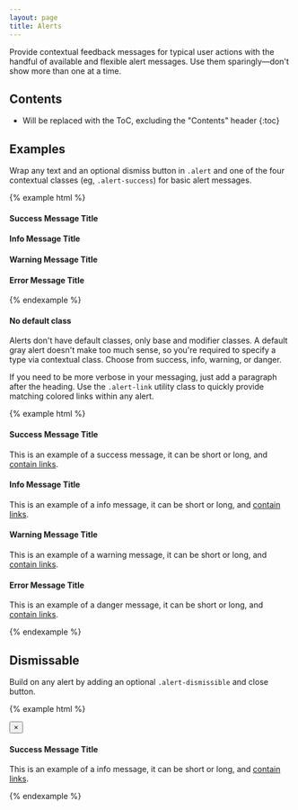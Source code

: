 ```yaml
---
layout: page
title: Alerts
---
```


Provide contextual feedback messages for typical user actions with the handful of available and flexible alert messages. Use them sparingly&mdash;don't show more than one at a time.


## Contents

* Will be replaced with the ToC, excluding the "Contents" header
{:toc}


## Examples

Wrap any text and an optional dismiss button in `.alert` and one of the four contextual classes (eg, `.alert-success`) for basic alert messages.

{% example html %}
<div class="alert alert-success" role="alert">
  <h4><i class="fa fa-check" aria-hidden="true"></i> Success Message Title</h4>
</div>
<div class="alert alert-info" role="alert">
  <h4><i class="fa fa-info-circle" aria-hidden="true"></i> Info Message Title</h4>
</div>
<div class="alert alert-warning" role="alert">
  <h4><i class="fa fa-warning" aria-hidden="true"></i> Warning Message Title</h4>
</div>
<div class="alert alert-danger" role="alert">
  <h4><i class="fa fa-times" aria-hidden="true"></i> Error Message Title</h4>
</div>
{% endexample %}

<div class="c-docs-callout c-docs-callout-info">
  <h4>No default class</h4>
  <p>Alerts don't have default classes, only base and modifier classes. A default gray alert doesn't make too much sense, so you're required to specify a type via contextual class. Choose from success, info, warning, or danger.</p>
</div>

If you need to be more verbose in your messaging, just add a paragraph after the heading. Use the `.alert-link` utility class to quickly provide matching colored links within any alert.

{% example html %}
<div class="alert alert-success" role="alert">
  <h4><i class="fa fa-check" aria-hidden="true"></i> Success Message Title</h4>
  <p>This is an example of a success message, it can be short or long, and <a class="alert-link" href="#">contain links</a>.</p>
</div>
<div class="alert alert-info" role="alert">
  <h4><i class="fa fa-info-circle" aria-hidden="true"></i> Info Message Title</h4>
  <p>This is an example of a info message, it can be short or long, and <a class="alert-link" href="#">contain links</a>.</p>
</div>
<div class="alert alert-warning" role="alert">
  <h4><i class="fa fa-warning" aria-hidden="true"></i> Warning Message Title</h4>
  <p>This is an example of a warning message, it can be short or long, and <a class="alert-link" href="#">contain links</a>.</p>
</div>
<div class="alert alert-danger" role="alert">
  <h4><i class="fa fa-times" aria-hidden="true"></i> Error Message Title</h4>
  <p>This is an example of a danger message, it can be short or long, and <a class="alert-link" href="#">contain links</a>.</p>
</div>
{% endexample %}


## Dismissable

Build on any alert by adding an optional `.alert-dismissible` and close button.

{% example html %}
<div class="alert alert-info alert-dismissable" role="alert">
  <button class="close" type="button" data-dismiss="alert" aria-label="Close"><span aria-hidden="true">&times;</span></button>
  <h4><i class="fa fa-check" aria-hidden="true"></i> Success Message Title</h4>
  <p>This is an example of a info message, it can be short or long, and <a class="alert-link" href="#">contain links</a>.</p>
</div>
{% endexample %}
